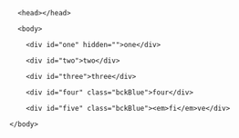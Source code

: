 <!DOCTYPE html>

<html>

      <head></head>

      <body>

        <div id="one" hidden="">one</div>

        <div id="two">two</div>

        <div id="three">three</div>

        <div id="four" class="bckBlue">four</div>

        <div id="five" class="bckBlue"><em>fi</em>ve</div>

    </body>

</html>
